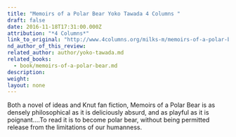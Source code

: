 ```yaml
---
title: "Memoirs of a Polar Bear Yoko Tawada 4 Columns "
draft: false
date: 2016-11-18T17:31:00.000Z
attribution: "*4 Columns*"
link_to_original: "http://www.4columns.org/milks-m/memoirs-of-a-polar-bear"
nd_author_of_this_review:
related_author: author/yoko-tawada.md
related_books:
  - book/memoirs-of-a-polar-bear.md
description:
weight:
layout: none
---
```

Both a novel of ideas and Knut fan fiction, Memoirs of a Polar Bear is as densely philosophical as it is deliciously absurd, and as playful as it is poignant....To read it is to become polar bear, without being permitted release from the limitations of our humanness.

